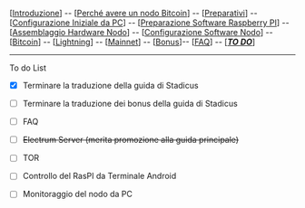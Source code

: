 [[Introduzione](README.md)] -- [[Perché avere un nodo Bitcoin](01.Perchè_avere_un_nodo_Bitcoin.md)] -- [[Preparativi](02.Preparativi.md)]  -- [[Configurazione Iniziale da PC](03.Configurazione_iniziale_dell'Hardware.md)] -- [[Preparazione Software Raspberry PI](04.Configurazione_Iniziale_dell'Hardware_RaspberryPI.md )] -- [[Assemblaggio Hardware Nodo](05.Assemblaggio_Hardware_del_nodo.md)] -- [[Configurazione Software Nodo](06.Configurazione_RaspberryPi.md)] -- [[Bitcoin](07.Bitcoin.md)] -- [[Lightning](08.Lightning.md)] -- [[Mainnet](09.Mainnet.md)] -- [[Bonus](10.Bonus.md)]-- [[FAQ](099.FAQ.md)] -- [[***TO DO***](999.2do.md)]
 
-------


To do List

- [X] Terminare la traduzione della guida di Stadicus
- [ ] Terminare la traduzione dei bonus della guida di Stadicus

- [ ] FAQ 
- [ ] ~~Electrum Server (merita promozione alla guida principale)~~
- [ ] TOR


- [ ] Controllo del RasPI da Terminale Android
- [ ] Monitoraggio del nodo da PC


